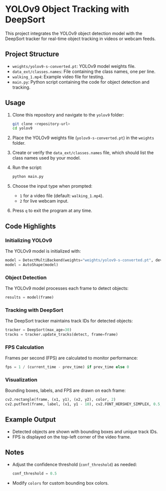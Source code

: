 
# YOLOv9 Object Tracking with DeepSort

This project integrates the YOLOv9 object detection model with the DeepSort tracker for real-time object tracking in videos or webcam feeds.

## Project Structure

- `weights/yolov9-s-converted.pt`: YOLOv9 model weights file.
- `data_ext/classes.names`: File containing the class names, one per line.
- `walking_1.mp4`: Example video file for testing.
- `main.py`: Python script containing the code for object detection and tracking.

## Usage

1. Clone this repository and navigate to the `yolov9` folder:
   ```bash
   git clone <repository-url>
   cd yolov9
   ```

2. Place the YOLOv9 weights file (`yolov9-s-converted.pt`) in the `weights` folder.

3. Create or verify the `data_ext/classes.names` file, which should list the class names used by your model.

4. Run the script:
   ```bash
   python main.py
   ```

5. Choose the input type when prompted:
   - `1` for a video file (default: `walking_1.mp4`).
   - `2` for live webcam input.

6. Press `q` to exit the program at any time.

## Code Highlights

### Initializing YOLOv9
The YOLOv9 model is initialized with:
```python
model = DetectMultiBackend(weights="weights/yolov9-s-converted.pt", device=device, fuse=True)
model = AutoShape(model)
```

### Object Detection
The YOLOv9 model processes each frame to detect objects:
```python
results = model(frame)
```

### Tracking with DeepSort
The DeepSort tracker maintains track IDs for detected objects:
```python
tracker = DeepSort(max_age=30)
tracks = tracker.update_tracks(detect, frame=frame)
```

### FPS Calculation
Frames per second (FPS) are calculated to monitor performance:
```python
fps = 1 / (current_time - prev_time) if prev_time else 0
```

### Visualization
Bounding boxes, labels, and FPS are drawn on each frame:
```python
cv2.rectangle(frame, (x1, y1), (x2, y2), color, 2)
cv2.putText(frame, label, (x1, y1 - 10), cv2.FONT_HERSHEY_SIMPLEX, 0.5, color, 2)
```

## Example Output

- Detected objects are shown with bounding boxes and unique track IDs.
- FPS is displayed on the top-left corner of the video frame.

## Notes

- Adjust the confidence threshold (`conf_threshold`) as needed:
  ```python
  conf_threshold = 0.5
  ```
- Modify `colors` for custom bounding box colors.

